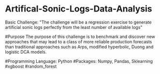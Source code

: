 # Artifical-Sonic-Logs-Data-Analysis
Basic Challenge: "The challenge will be a regression exercise to generate artificial sonic logs perfectly from the least number of available logs" 

#Purpose
The purpose of this challenge is to benchmark and discover new approaches that may lead to a class of more reliable production forecasts than traditional
approaches such as Arps, modified hyperbolic, Duong and logistic DCA models.

#Programming Language: Python
#Packages: Numpy, Pandas, Sklearning #xgboost #random_forest
